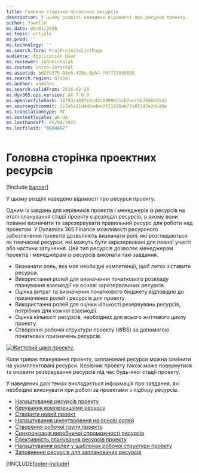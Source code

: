 ```yaml
---
title: Головна сторінка проектних ресурсів
description: У цьому розділі наведено відомості про ресурси проекту.
author: Yowelle
ms.date: 09/01/2020
ms.topic: article
ms.prod: ''
ms.technology: ''
ms.search.form: ProjProjectsListPage
audience: Application User
ms.reviewer: johnmichalak
ms.custom: intro-internal
ms.assetid: bd2fb375-84c6-428a-8e54-f0f719045898
ms.search.region: Global
ms.author: andchoi
ms.search.validFrom: 2016-02-28
ms.dyn365.ops.version: AX 7.0.0
ms.openlocfilehash: 38793c4b9fc6cd2c1999661cb2acc587086b0143
ms.sourcegitcommit: 2c2a5a11d446adec2f21030ab77a053d7e2da28e
ms.translationtype: MT
ms.contentlocale: uk-UA
ms.lasthandoff: 05/04/2022
ms.locfileid: "8684897"
---
```

# <a name="project-resourcing-home-page"></a>Головна сторінка проектних ресурсів

[!include [banner](../includes/banner.md)]

У цьому розділі наведено відомості про ресурси проекту.

Одним із завдань для керівників проектів і менеджерів із ресурсів на етапі планування стадії проекту є розподіл ресурсів, в якому вони повинні визначити та зарезервувати правильний ресурс для роботи над проектом. У Dynamics 365 Finance можливості ресурсного забезпечення проектів дозволяють визначати ролі, які розглядаються як тимчасові ресурси, які можуть бути зарезервовані для певної участі або частини залучення. Цей тип ресурсів дозволяє менеджерам проектів і менеджерам із ресурсів виконати такі завдання.

- Визначати роль, яка має необхідні компетенції, щоб легко зіставити ресурси.
- Використання ролей для визначення початкового розкладу планування взаємодії на основі зарезервованих ресурсів.
- Оцінка витрат та визначення початкового бюджету відповідно до призначених ролей і ресурсів для проекту.
- Використання ролей для оцінки кількості резервувань ресурсів, потрібних для кожної взаємодії.
- Оцінка кількості ресурсів, необхідних для всього життєвого циклу проекту.
- Створення робочої структури проекту (WBS) за допомогою початкових призначень ресурсів.

[![Життєвий цикл проекту.](./media/projectresourcing02-1024x812.jpg)](./media/projectresourcing02.jpg)

Коли триває планування проекту, заплановані ресурси можна замінити на укомплектовані ресурси. Керівник проекту також може повернутися та оновити резервування ресурсів під час будь-якої стадії проекту.

У наведених далі темах викладається інформація про завдання, які необхідно виконувати при роботі за проектами з підбору ресурсів.

- [Налаштування ресурсів проекту](set-up-project-resources.md)
- [Керування компетенціями ресурсу](manage-resource-competencies.md)
- [Створити новий проект](create-new-project.md)
- [Налаштування ціноутворення на основі ролей](set-up-role-based-pricing.md)
- [Створення робочої групи проекту](create-project-team.md)
- [Синхронізація виробничої спроможності ресурсів](synchronize-resource-capacity.md)
- [Ефективність планування ресурсів проекту](project-scheduling-performance.md)
- [Налаштування ролей у шаблонах робочої структури проекту](set-up-roles-wbs-template.md)
- [Заповнення ресурсів для запланованих ресурсів](resource-fulfillment-planned-resources.md)


[!INCLUDE[footer-include](../includes/footer-banner.md)]